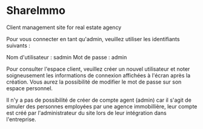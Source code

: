 # ShareImmo

Client management site for real estate agency

Pour vous connecter en tant qu'admin, veuillez utiliser les identifiants suivants :

Nom d'utilisateur : sadmin
Mot de passe : admin

Pour consulter l'espace client, veuillez créer un nouvel utilisateur et noter soigneusement les informations de connexion affichées à l'écran après la création. Vous aurez la possibilité de modifier le mot de passe sur son espace personnel.

Il n'y a pas de possibilité de créer de compte agent (admin) car il s'agit de simuler des personnes employées par une agence immobillière, leur compte est créé par l'administrateur du site lors de leur intégration dans l'entreprise.
